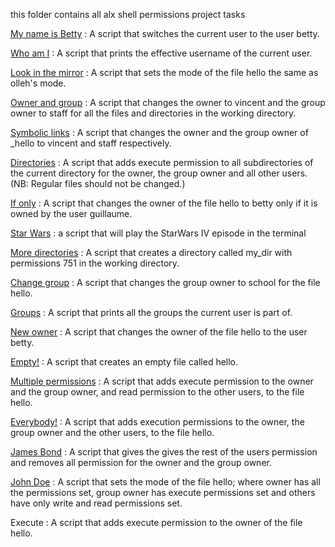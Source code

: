 this folder contains all alx shell permissions project tasks


[My name is Betty](https://github.com/RobertRuai/alx-system_engineering-devops/blob/master/0x01-shell_permissions/0-iam_betty) : A script that switches the current user to the user betty.

[Who am I](https://github.com/RobertRuai/alx-system_engineering-devops/blob/master/0x01-shell_permissions/1-who_am_i) : A script that prints the effective username of the current user.

[Look in the mirror](https://github.com/RobertRuai/alx-system_engineering-devops/blob/master/0x01-shell_permissions/10-mirror_permissions) : A script that sets the mode of the file hello the same as olleh's mode.

[Owner and group](https://github.com/RobertRuai/alx-system_engineering-devops/blob/master/0x01-shell_permissions/100-change_owner_and_group)  : A script that changes the owner to vincent and the group owner to staff for all the files and directories in the working directory.

[Symbolic links](https://github.com/RobertRuai/alx-system_engineering-devops/blob/master/0x01-shell_permissions/101-symbolic_link_permissions)  : A script that changes the owner and the group owner of _hello to vincent and staff respectively.

[Directories](https://github.com/RobertRuai/alx-system_engineering-devops/blob/master/0x01-shell_permissions/11-directories_permissions) : A script that adds execute permission to all subdirectories of the current directory for the owner, the group owner and all other users. (NB: Regular files should not be changed.)

[If only](https://github.com/RobertRuai/alx-system_engineering-devops/blob/master/0x01-shell_permissions/102-if_only) : A script that changes the owner of the file hello to betty only if it is owned by the user guillaume.


[ Star Wars](https://github.com/RobertRuai/alx-system_engineering-devops/blob/master/0x01-shell_permissions/103-Star_Wars) : a script that will play the StarWars IV episode in the terminal

[More directories](https://github.com/RobertRuai/alx-system_engineering-devops/blob/master/0x01-shell_permissions/12-directory_permissions) : A script that creates a directory called my_dir with permissions 751 in the working directory.

[Change group](https://github.com/RobertRuai/alx-system_engineering-devops/blob/master/0x01-shell_permissions/13-change_group)  : A script that changes the group owner to school for the file hello.

[Groups](https://github.com/RobertRuai/alx-system_engineering-devops/blob/master/0x01-shell_permissions/2-groups) : A script that prints all the groups the current user is part of.

[New owner](https://github.com/RobertRuai/alx-system_engineering-devops/blob/master/0x01-shell_permissions/3-new_owner)  : A script that changes the owner of the file hello to the user betty.

[Empty!](https://github.com/RobertRuai/alx-system_engineering-devops/blob/master/0x01-shell_permissions/4-empty)  : A script that creates an empty file called hello.


[Multiple permissions](https://github.com/RobertRuai/alx-system_engineering-devops/blob/master/0x01-shell_permissions/6-multiple_permissions)  : A script that adds execute permission to the owner and the group owner, and read permission to the other users, to the file hello.

[Everybody!](https://github.com/RobertRuai/alx-system_engineering-devops/blob/master/0x01-shell_permissions/7-everybody) : A script that adds execution permissions to the owner, the group owner and the other users, to the file hello.


[James Bond](https://github.com/RobertRuai/alx-system_engineering-devops/blob/master/0x01-shell_permissions/8-James_Bond)  : A script that gives the gives the rest of the users permission and removes all permission for the owner and the group owner.

[John Doe](https://github.com/RobertRuai/alx-system_engineering-devops/blob/master/0x01-shell_permissions/9-John_Doe)  : A script that sets the mode of the file hello; where owner has all the permissions set, group owner has execute permissions set and others have only write and read permissions set.



 


 









Execute : A script that adds execute permission to the owner of the file hello.





 









 


 


 












 
